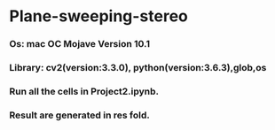 # Plane-sweeping-stereo
### Os: mac OC Mojave Version 10.1
### Library: cv2(version:3.3.0), python(version:3.6.3),glob,os
### Run all the cells in Project2.ipynb.
### Result are generated in res fold.
